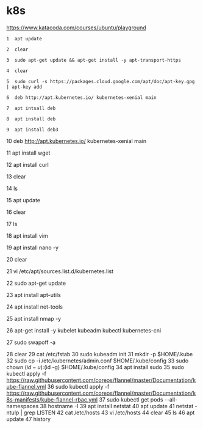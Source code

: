 # k8s


https://www.katacoda.com/courses/ubuntu/playground




    1  apt update
    
    2  clear
    
    3  sudo apt-get update && apt-get install -y apt-transport-https
    
    4  clear
    
    5  sudo curl -s https://packages.cloud.google.com/apt/doc/apt-key.gpg | apt-key add
    
    6  deb http://apt.kubernetes.io/ kubernetes-xenial main
    
    7  apt intsall deb
    
    8  apt install deb
    
    9  apt install deb3
    
   10  deb http://apt.kubernetes.io/ kubernetes-xenial main
   
   11  apt install wget
   
   12  apt install curl
   
   13  clear
   
   14  ls
   
   15  apt update
   
   16  clear
   
   17  ls
   
   18  apt install vim
   
   19  apt install nano -y
   
   20  clear
   
   21  vi /etc/apt/sources.list.d/kubernetes.list
   
   22  sudo apt-get update
   
   23  apt install apt-utils
   
   24  apt install net-tools
   
   25  apt install nmap -y
   
   26  apt-get install -y kubelet kubeadm kubectl kubernetes-cni
   
   27  sudo swapoff -a
   
   28  clear
   29  cat /etc/fstab
   30  sudo kubeadm init
   31  mkdir -p $HOME/.kube
   32  sudo cp -i /etc/kubernetes/admin.conf $HOME/.kube/config
   33  sudo chown $(id -u):$(id -g) $HOME/.kube/config
   34  apt install sudo
   35  sudo kubectl apply -f https://raw.githubusercontent.com/coreos/flannel/master/Documentation/kube-flannel.yml
   36  sudo kubectl apply -f https://raw.githubusercontent.com/coreos/flannel/master/Documentation/k8s-manifests/kube-flannel-rbac.yml
   37  sudo kubectl get pods --all-namespaces
   38  hostname -I
   39  apt install netstat
   40  apt update
   41  netstat -ntulp | grep LISTEN
   42  cat /etc/hosts
   43  vi /etc/hosts
   44  clear
   45  ls
   46  apt update
   47  history
